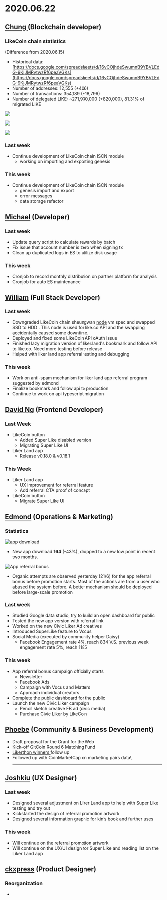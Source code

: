 # 2020.06.22

## [Chung ](https://like.co/chungwu)(Blockchain developer)

### LikeCoin chain statistics

(Difference from 2020.06.15)

* Historical data: [https://docs.google.com/spreadsheets/d/16vCOjhdeSwumnB9YBVLEdG-9KjJMRytwzRf6peaVGKs](https://docs.google.com/spreadsheets/d/16vCOjhdeSwumnB9YBVLEdG-9KjJMRytwzRf6peaVGKs)
* Number of addresses: 12,555 (+406)
* Number of transactions: 354,189 (+18,796)
* Number of delegated LIKE: \~271,930,000 (+820,000), 81.31% of migrated LIKE

![](<../../../.gitbook/assets/image (60).png>)

![](<../../../.gitbook/assets/image (61).png>)

![](<../../../.gitbook/assets/image (59).png>)

### Last week

* Continue development of LikeCoin chain ISCN module
  * working on importing and exporting genesis

### This week

* Continue development of LikeCoin chain ISCN module
  * genesis import and export
  * error messages
  * data storage refactor

## [Michael](httsp://like.co/michaelcheung) (Developer)

### Last week

* Update query script to calculate rewards by batch
* Fix issue that account number is zero when signing tx
* Clean up duplicated logs in ES to utilize disk usage

### This week

* Cronjob to record monthly distribution on partner platform for analysis
* Cronjob for auto ES maintenance

## [William](https://like.co/williamchong007) (Full Stack Developer)

### Last week

* Downgraded  LikeCoin chain sheungwan [node](https://mainnet-node.like.co/node\_info) vm spec and swapped SSD to HDD . This node is used for like.co API and the swapping accidentally caused some downtime.
* Deployed and fixed some LikeCoin API oAuth issue
* Finished lazy migration version of liker.land's bookmark and follow API to like.co. Need more testing before release
* Helped with liker land app referral testing and debugging

### This week

* Work on anti-spam mechanism for liker land app referral program suggested by edmond
* Finalize bookmark and follow api to production
* Continue to work on api typescript migration

## [David Ng](https://github.com/nwingt) (Frontend Developer)

### Last Week

* LikeCoin button
  * Added Super Like disabled version
  * Migrating Super Like UI
* Liker Land app
  * Release v0.18.0 & v0.18.1

### This Week

* Liker Land app
  * UX improvement for referral feature
  * Add referral CTA proof of concept
* LikeCoin button
  * Migrate Super Like UI

## [E**dmond**](https://like.co/edmondyu) **(Operations & Marketing)**

### **Statistics**

![app download](<../../../.gitbook/assets/image (58).png>)

* New app download **164** (-43%), dropped to a new low point in recent two months.

![App referral bonus](<../../../.gitbook/assets/image (57).png>)

* Organic attempts are observed yesterday (21/6) for the app referral bonus before promotion starts.  Most of the actions are from a user who abused the system before.  A better mechanism should be deployed before large-scale promotion

### **Last week**

* Studied Google data studio, try to build an open dashboard for public
* Tested the new app version with referral link
* Worked on the new Civic Liker Ad creatives
* Introduced SuperLike feature to Vocus
* Social Media (executed by community helper Daisy)
  * Facebook Engagement rate 4%, reach 834 V.S. previous week engagement rate 5%, reach 1185

### This week

* App referral bonus campaign officially starts
  * Newsletter
  * Facebook Ads
  * Campaign with Vocus and Matters
  * Approach individual creators
* Complete the public dashboard for the public
* Launch the new Civic Liker campaign
  * Pencil sketch creative FB ad (civic media)
  * Purchase Civic Liker by LikeCoin

## [Phoebe](https://like.co/phoebe\_fb) (Community & Business Development) <a href="#fbf6" id="fbf6"></a>

* Draft proposal for the Grant for the Web
* Kick-off GitCoin Round 6 Matching Fund
* [Likerthon winners ](https://matters.news/@likecoin/%E8%AE%9A%E5%AE%A2%E6%9D%BE-likerthon-2020-%E7%B5%90%E6%9E%9C%E5%85%AC%E5%B8%83-%E5%BE%97%E7%8D%8E%E5%90%8D%E5%96%AE-bafyreiguzgg4shxfpsvxki7wfqg7zn3dxid2rxghesia5rpe52dmr4aid4)follow up
* Followed up with CoinMarketCap on marketing pairs data\
  ****

## [Joshkiu](https://like.co/joshkiu) (UX Designer)

### Last week

* Designed several adjustment on Liker Land app to help with Super Like testing and try out
* Kickstarted the design of referral promotion artwork
* Designed several information graphic for kin’s book and further uses

### This week

* Will continue on the referral promotion artwork
* Will continue on the UX/UI design for Super Like and reading list on the Liker Land app

## [ckxpress](https://like.co/ckxpress) (Product Designer) <a href="#fbf6" id="fbf6"></a>

### Reorganization

*
